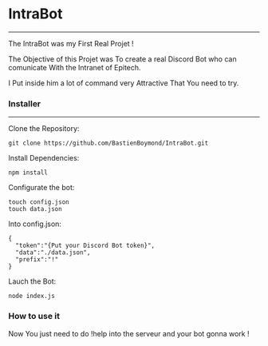 # IntraBot
---
The IntraBot was my First Real Projet !

The Objective of this Projet was To create a real Discord Bot who can comunicate With the Intranet of Epitech.

I Put inside him a lot of command very Attractive That You need to try.

### Installer
---
Clone the Repository:
  
    git clone https://github.com/BastienBoymond/IntraBot.git
  
Install Dependencies:
  
    npm install
  
Configurate the bot:

    touch config.json
    touch data.json

Into config.json:
 
    {
      "token":"{Put your Discord Bot token}",
      "data":"./data.json",
      "prefix":"!"
    }

Lauch the Bot:
  
    node index.js
  
### How to use it 

Now You just need to do !help into the serveur and your bot gonna work !
